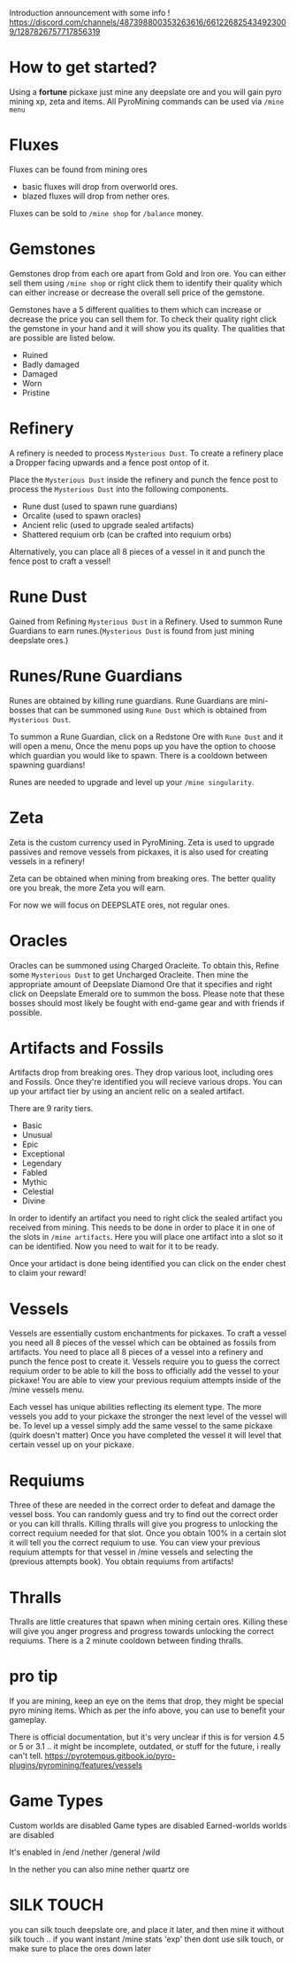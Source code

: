 Introduction announcement with some info !
https://discord.com/channels/487398800353263616/661226825434923009/1287826757717856319


# How to get started?
Using a **fortune** pickaxe just mine any deepslate ore and you will gain pyro mining xp, zeta and items. All PyroMining commands can be used via `/mine menu`

# Fluxes
Fluxes can be found from mining ores
- basic fluxes will drop from overworld ores.
- blazed fluxes will drop from nether ores.

Fluxes can be sold to `/mine shop` for `/balance` money.

# Gemstones
Gemstones drop from each ore apart from Gold and Iron ore. You can either sell them using `/mine shop` or right click them to identify their quality which can either increase or decrease the overall sell price of the gemstone.

Gemstones have a 5 different qualities to them which can increase or decrease the price you can sell them for. To check their quality right click the gemstone in your hand and it will show you its quality. The qualities that are possible are listed below.

- Ruined
- Badly damaged
- Damaged
- Worn
- Pristine

# Refinery
A refinery is needed to process `Mysterious Dust`. To create a refinery place a Dropper facing upwards and a fence post ontop of it.

Place the `Mysterious Dust` inside the refinery and punch the fence post to process the `Mysterious Dust` into the following components.

- Rune dust (used to spawn rune guardians)
- Orcalite (used to spawn oracles)
- Ancient relic (used to upgrade sealed artifacts)
- Shattered requium orb (can be crafted into requium orbs)

Alternatively, you can place all 8 pieces of a vessel in it and punch the fence post to craft a vessel!

# Rune Dust
Gained from Refining `Mysterious Dust` in a Refinery. Used to summon Rune Guardians to earn runes.(`Mysterious Dust` is found from just mining deepslate ores.)

# Runes/Rune Guardians
Runes are obtained by killing rune guardians. Rune Guardians are mini-bosses that can be summoned using `Rune Dust` which is obtained from `Mysterious Dust`.

To summon a Rune Guardian, click on a Redstone Ore with `Rune Dust` and it will open a menu, Once the menu pops up you have the option to choose which guardian you would like to spawn. There is a cooldown between spawning guardians!

Runes are needed to upgrade and level up your `/mine singularity`.

# Zeta
Zeta is the custom currency used in PyroMining. Zeta is used to upgrade passives and remove vessels from pickaxes, it is also used for creating vessels in a refinery!

Zeta can be obtained when mining from breaking ores. The better quality ore you break, the more Zeta you will earn.

For now we will focus on DEEPSLATE ores, not regular ones.

# Oracles
Oracles can be summoned using Charged Oracleite. To obtain this, Refine some `Mysterious Dust` to get Uncharged Oracleite. Then mine the appropriate amount of Deepslate Diamond Ore that it specifies and right click on Deepslate Emerald ore to summon the boss. Please note that these bosses should most likely be fought with end-game gear and with friends if possible.

# Artifacts and Fossils
Artifacts drop from breaking ores. They drop various loot, including ores and Fossils. Once they're identified you will recieve various drops. You can up your artifact tier by using an ancient relic on a sealed artifact.

There are 9 rarity tiers.
- Basic
- Unusual
- Epic
- Exceptional
- Legendary
- Fabled
- Mythic
- Celestial
- Divine

In order to identify an artifact you need to right click the sealed artifact you received from mining. This needs to be done in order to place it in one of the slots in `/mine artifacts`. Here you will place one artifact into a slot so it can be identified. Now you need to wait for it to be ready.

Once your artidact is done being identified you can click on the ender chest to claim your reward!

# Vessels
Vessels are essentially custom enchantments for pickaxes. To craft a vessel you need all 8 pieces of the vessel which can be obtained as fossils from artifacts. You need to place all 8 pieces of a vessel into a refinery and punch the fence post to create it. Vessels require you to guess the correct requium order to be able to kill the boss to officially add the vessel to your pickaxe! You are able to view your previous requium attempts inside of the /mine vessels menu.

Each vessel has unique abilities reflecting its element type. The more vessels you add to your pickaxe the stronger the next level of the vessel will be. To level up a vessel simply add the same vessel to the same pickaxe (quirk doesn't matter) Once you have completed the vessel it will level that certain vessel up on your pickaxe.

# Requiums
Three of these are needed in the correct order to defeat and damage the vessel boss. You can randomly guess and try to find out the correct order or you can kill thralls. Killing thralls will give you progress to unlocking the correct requium needed for that slot. Once you obtain 100% in a certain slot it will tell you the correct requium to use. You can view your previous requium attempts for that vessel in /mine vessels and selecting the (previous attempts book). You obtain requiums from artifacts!

# Thralls
Thralls are little creatures that spawn when mining certain ores. Killing these will give you anger progress and progress towards unlocking the correct requiums. There is a 2 minute cooldown between finding thralls.

# pro tip
If you are mining, keep an eye on the items that drop, they might be special pyro mining items. Which as per the info above, you can use to benefit your gameplay.

There is official documentation, but it's very unclear if this is for version 4.5 or 5 or 3.1 .. it might be incomplete, outdated, or stuff for the future, i really can't tell. https://pyrotempus.gitbook.io/pyro-plugins/pyromining/features/vessels

# Game Types
Custom worlds are disabled
Game types are disabled
Earned-worlds worlds are disabled

It's enabled in 
/end
/nether
/general
/wild

In the nether you can also mine nether quartz ore

# SILK TOUCH
you can silk touch deepslate ore, and place it later, and then mine it without silk touch .. 
if you want instant /mine stats 'exp' then dont use silk touch, or make sure to place the ores down later
